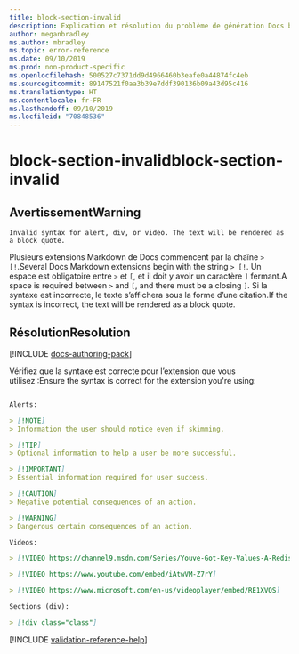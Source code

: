 ```yaml
---
title: block-section-invalid
description: Explication et résolution du problème de génération Docs block-section-invalid
author: meganbradley
ms.author: mbradley
ms.topic: error-reference
ms.date: 09/10/2019
ms.prod: non-product-specific
ms.openlocfilehash: 500527c7371dd9d4966460b3eafe0a44874fc4eb
ms.sourcegitcommit: 89147521f0aa3b39e7ddf390136b09a43d95c416
ms.translationtype: HT
ms.contentlocale: fr-FR
ms.lasthandoff: 09/10/2019
ms.locfileid: "70848536"
---
```

# <a name="block-section-invalid"></a><span data-ttu-id="5a39b-103">block-section-invalid</span><span class="sxs-lookup"><span data-stu-id="5a39b-103">block-section-invalid</span></span>

## <a name="warning"></a><span data-ttu-id="5a39b-104">Avertissement</span><span class="sxs-lookup"><span data-stu-id="5a39b-104">Warning</span></span>

`Invalid syntax for alert, div, or video. The text will be rendered as a block quote.`

<span data-ttu-id="5a39b-105">Plusieurs extensions Markdown de Docs commencent par la chaîne `> [!`.</span><span class="sxs-lookup"><span data-stu-id="5a39b-105">Several Docs Markdown extensions begin with the string `> [!`.</span></span> <span data-ttu-id="5a39b-106">Un espace est obligatoire entre `>` et `[`, et il doit y avoir un caractère `]` fermant.</span><span class="sxs-lookup"><span data-stu-id="5a39b-106">A space is required between `>` and `[`, and there must be a closing `]`.</span></span> <span data-ttu-id="5a39b-107">Si la syntaxe est incorrecte, le texte s’affichera sous la forme d’une citation.</span><span class="sxs-lookup"><span data-stu-id="5a39b-107">If the syntax is incorrect, the text will be rendered as a block quote.</span></span>

## <a name="resolution"></a><span data-ttu-id="5a39b-108">Résolution</span><span class="sxs-lookup"><span data-stu-id="5a39b-108">Resolution</span></span>

[!INCLUDE [docs-authoring-pack](includes/docs-authoring-pack.md)]

<span data-ttu-id="5a39b-109">Vérifiez que la syntaxe est correcte pour l’extension que vous utilisez :</span><span class="sxs-lookup"><span data-stu-id="5a39b-109">Ensure the syntax is correct for the extension you're using:</span></span>

```markdown

Alerts:

> [!NOTE]
> Information the user should notice even if skimming.

> [!TIP]
> Optional information to help a user be more successful.

> [!IMPORTANT]
> Essential information required for user success.

> [!CAUTION]
> Negative potential consequences of an action.

> [!WARNING]
> Dangerous certain consequences of an action.

Videos:

> [!VIDEO https://channel9.msdn.com/Series/Youve-Got-Key-Values-A-Redis-Jump-Start/03/player]

> [!VIDEO https://www.youtube.com/embed/iAtwVM-Z7rY]

> [!VIDEO https://www.microsoft.com/en-us/videoplayer/embed/RE1XVQS]

Sections (div):

> [!div class="class"]

```


<!--make sure to add this file to your includes folder and verify the path-->
[!INCLUDE [validation-reference-help](includes/validation-reference-help.md)]
